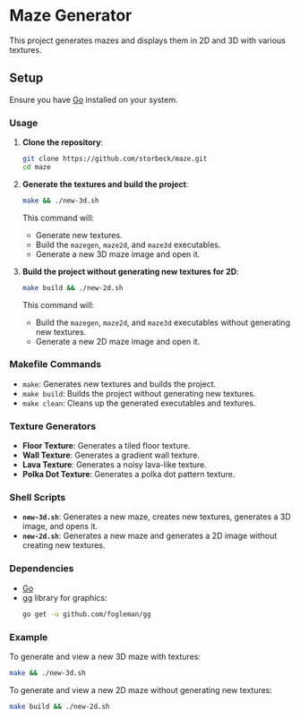 # Maze Generator

This project generates mazes and displays them in 2D and 3D with various textures. 

## Setup

Ensure you have [Go](https://golang.org/dl/) installed on your system.

### Usage

1. **Clone the repository**:
   ```sh
   git clone https://github.com/storbeck/maze.git
   cd maze
   ```

2. **Generate the textures and build the project**:
   ```sh
   make && ./new-3d.sh
   ```
   This command will:
   - Generate new textures.
   - Build the `mazegen`, `maze2d`, and `maze3d` executables.
   - Generate a new 3D maze image and open it.

3. **Build the project without generating new textures for 2D**:
   ```sh
   make build && ./new-2d.sh
   ```
   This command will:
   - Build the `mazegen`, `maze2d`, and `maze3d` executables without generating new textures.
   - Generate a new 2D maze image and open it.

### Makefile Commands

- `make`: Generates new textures and builds the project.
- `make build`: Builds the project without generating new textures.
- `make clean`: Cleans up the generated executables and textures.

### Texture Generators

- **Floor Texture**: Generates a tiled floor texture.
- **Wall Texture**: Generates a gradient wall texture.
- **Lava Texture**: Generates a noisy lava-like texture.
- **Polka Dot Texture**: Generates a polka dot pattern texture.

### Shell Scripts

- **`new-3d.sh`**: Generates a new maze, creates new textures, generates a 3D image, and opens it.
- **`new-2d.sh`**: Generates a new maze and generates a 2D image without creating new textures.

### Dependencies

- [Go](https://golang.org/dl/)
- [gg](https://github.com/fogleman/gg) library for graphics:
  ```sh
  go get -u github.com/fogleman/gg
  ```

### Example

To generate and view a new 3D maze with textures:
```sh
make && ./new-3d.sh
```

To generate and view a new 2D maze without generating new textures:
```sh
make build && ./new-2d.sh
```
